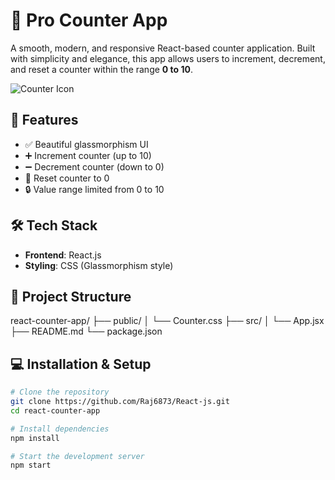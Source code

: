 # 🌟 Pro Counter App

A smooth, modern, and responsive React-based counter application. Built with simplicity and elegance, this app allows users to increment, decrement, and reset a counter within the range **0 to 10**.

![Counter Icon](file:///C:/Users/jb/Downloads/raj-1.jpg)

## 🚀 Features

- ✅ Beautiful glassmorphism UI
- ➕ Increment counter (up to 10)
- ➖ Decrement counter (down to 0)
- 🔄 Reset counter to 0
- 🔒 Value range limited from 0 to 10

## 🛠️ Tech Stack

- **Frontend**: React.js
- **Styling**: CSS (Glassmorphism style)

## 📁 Project Structure

react-counter-app/
├── public/
│ └── Counter.css
├── src/
│ └── App.jsx
├── README.md
└── package.json

## 💻 Installation & Setup

```bash
# Clone the repository
git clone https://github.com/Raj6873/React-js.git
cd react-counter-app

# Install dependencies
npm install

# Start the development server
npm start
